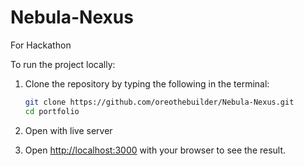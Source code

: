 # Nebula-Nexus
For Hackathon


To run the project locally:

1. Clone the repository by typing the following in the terminal:

    ```bash
    git clone https://github.com/oreothebuilder/Nebula-Nexus.git
    cd portfolio
    ```
2. Open with live server
3. Open [http://localhost:3000](http://localhost:3000) with your browser to see the result.
